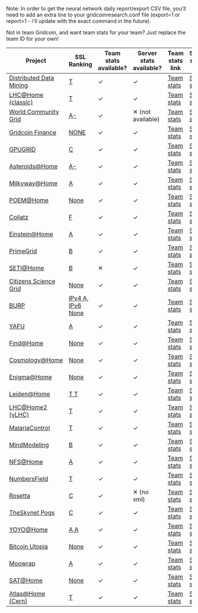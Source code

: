 Note: In order to get the neural network daily report/export CSV file, you'll need to add an extra line to your gridcoinresearch.conf file (export=1 or report=1 - i'll update with the exact command in the future).

Not in team Gridcoin, and want team stats for your team? Just replace the team ID for your own!

| Project | SSL Ranking | Team stats available? | Server stats available? | Team stats link | Server status link |
| --- | --- | --- | --- | --- | --- |
| [Distributed Data Mining](http://www.distributeddatamining.org/)  | [T](https://www.ssllabs.com/ssltest/analyze.html?d=www.distributeddatamining.org) | ✓  | ✓ | [Team stats](http://www.distributeddatamining.org/DistributedDataMining/team_email_list.php?teamid=2176&xml=1) | [Server stats](http://www.distributeddatamining.org/DistributedDataMining/server_status.php?xml=1) |
| [LHC@Home (classic)](http://lhcathomeclassic.cern.ch/)  | [T](https://www.ssllabs.com/ssltest/analyze.html?d=lhcathomeclassic.cern.ch) | ✓ | ✓ | [Team stats](http://lhcathomeclassic.cern.ch/sixtrack/team_email_list.php?teamid=8128&xml=1) | [Server stats](http://lhcathomeclassic.cern.ch/sixtrack/server_status.php?xml=1) |
| [World Community Grid](http://www.worldcommunitygrid.org/)  | [A-](https://www.ssllabs.com/ssltest/analyze.html?d=www.worldcommunitygrid.org) | ✓  | ✕ (not available) | [Team stats](http://www.worldcommunitygrid.org/boinc/team_email_list.php?teamid=30513&xml=1) | [Server stats](#) |
| [Gridcoin Finance](http://finance.gridcoin.us/)  | [NONE](https://www.ssllabs.com/ssltest/analyze.html?d=finance.gridcoin.us) | ✓ | ✓ | [Team stats](http://finance.gridcoin.us/finance/team_email_list.php?teamid=5&xml=1) | [Server stats](http://finance.gridcoin.us/server_status.php?xml=1) |
| [GPUGRID](http://www.gpugrid.net/)  | [C](https://www.ssllabs.com/ssltest/analyze.html?d=www.gpugrid.net) | ✓  | ✓ | [Team stats](http://www.gpugrid.net/team_email_list.php?teamid=3493&xml=1) | [Server stats](https://www.gpugrid.net/server_status.php?xml=1) |
| [Asteroids@Home](http://asteroidsathome.net/)  | [A-](https://www.ssllabs.com/ssltest/analyze.html?d=asteroidsathome.net) | ✓  | ✓ | [Team stats](http://asteroidsathome.net/boinc/team_email_list.php?teamid=2218&xml=1) | [Server stats](http://asteroidsathome.net/boinc/server_status.php?xml=1) |
| [Milkyway@Home](http://milkyway.cs.rpi.edu/)  | [A](https://www.ssllabs.com/ssltest/analyze.html?d=milkyway.cs.rpi.edu) | ✓  | ✓ | [Team stats](http://milkyway.cs.rpi.edu/milkyway/team_email_list.php?teamid=6566&xml=1) | [Server stats](http://milkyway.cs.rpi.edu/milkyway/server_status.php?xml=1) |
| [POEM@Home](http://boinc.fzk.de/)  | [None](https://www.ssllabs.com/ssltest/analyze.html?viaform=on&d=https%3A%2F%2Fboinc.fzk.de) | ✓ | ✓ | [Team stats](http://boinc.fzk.de/poem/team_email_list.php?teamid=3147&xml=1) | [Server stats](http://boinc.fzk.de/poem/server_status.php?xml=1) |
| [Collatz](http://boinc.thesonntags.com/)  | [F](https://www.ssllabs.com/ssltest/analyze.html?d=boinc.thesonntags.com) | ✓ | ✓ | [Team stats](http://boinc.thesonntags.com/collatz/team_email_list.php?teamid=3029&xml=1) | [Server stats](http://boinc.thesonntags.com/collatz/server_status.php?xml=1) |
| [Einstein@Home](https://einstein.phys.uwm.edu/)  | [A](https://www.ssllabs.com/ssltest/analyze.html?d=einstein.phys.uwm.edu) | ✓ | ✓ | [Team stats](https://einstein.phys.uwm.edu/team_email_list.php?teamid=13630&xml=1) | [Server stats](https://einstein.phys.uwm.edu/server_status.php?xml=1) |
| [PrimeGrid](http://www.primegrid.com/)  | [B](https://www.ssllabs.com/ssltest/analyze.html?d=www.primegrid.com) | ✓ | ✓ | [Team stats](http://www.primegrid.com/team_email_list.php?teamid=4469&xml=1) | [Server stats](http://www.primegrid.com/server_status.php?xml=1) |
| [SETI@Home](http://setiathome.berkeley.edu/)  | [B](https://www.ssllabs.com/ssltest/analyze.html?d=setiathome.berkeley.edu) | ✕ | ✓ | [Team stats](http://setiathome.berkeley.edu/team_email_list.php?teamid=145340&xml=1) | [Server stats](http://setiathome.berkeley.edu/sah_status.xml) |
| [Citizens Science Grid](http://csgrid.org/)  | [None](https://www.ssllabs.com/ssltest/analyze.html?d=csgrid.org) | ✓ | ✓ | [Team stats](http://csgrid.org/csg/team_email_list.php?teamid=154&xml=1) | [Server stats](http://volunteer.cs.und.edu/csg/server_status.php?xml=1) |
| [BURP](http://burp.renderfarming.net/)  | [IPv4 A, IPv6 None](https://www.ssllabs.com/ssltest/analyze.html?d=burp.renderfarming.net) | ✓ | ✓ | [Team stats](http://burp.renderfarming.net/team_email_list.php?teamid=1285&xml=1) | [Server stats](http://burp.renderfarming.net/server_status.php?xml=1) |
| [YAFU](http://yafu.myfirewall.org/)  | [A](https://www.ssllabs.com/ssltest/analyze.html?d=yafu.myfirewall.org) | ✓ | ✓ | [Team stats](http://yafu.myfirewall.org/yafu/team_email_list.php?teamid=260&xml=1) | [Server stats](http://yafu.myfirewall.org/yafu/server_status.php?xml=1) |
| [Find@Home](http://findah.ucd.ie/)  | [None](https://www.ssllabs.com/ssltest/analyze.html?d=findah.ucd.ie) | ✓ | ✓ | [Team stats](http://findah.ucd.ie/team_email_list.php?teamid=2198&xml=1) | [Server stats](http://findah.ucd.ie/server_status.php?xml=1) |
| [Cosmology@Home](http://www.cosmologyathome.org/)  | [None](https://www.ssllabs.com/ssltest/analyze.html?d=www.cosmologyathome.org) | ✓ | ✓ | [Team stats](http://www.cosmologyathome.org/team_email_list.php?teamid=3637&xml=1) | [Server stats](http://www.cosmologyathome.org/server_status.php?xml=1) |
| [Enigma@Home](http://www.enigmaathome.net/)  | [None](https://www.ssllabs.com/ssltest/analyze.html?d=www.enigmaathome.net) | ✓ | ✓ | [Team stats](http://www.enigmaathome.net/team_email_list.php?teamid=2937&xml=1) | [Server stats](http://www.enigmaathome.net/server_status.php?xml=1) |
| [Leiden@Home](http://boinc.gorlaeus.net/)  | [T T](https://www.ssllabs.com/ssltest/analyze.html?d=boinc.gorlaeus.net) | ✓ | ✓ | [Team stats](http://boinc.gorlaeus.net/team_email_list.php?teamid=1629&xml=1) | [Server stats](http://boinc.gorlaeus.net/server_status.php?xml=1) |
| [LHC@Home2 (vLHC)](http://lhcathome2.cern.ch/vLHCathome/)  | [T](https://www.ssllabs.com/ssltest/analyze.html?d=lhcathome2.cern.ch) | ✓ | ✓ | [Team stats](http://lhcathome2.cern.ch/vLHCathome/team_email_list.php?teamid=2429&xml=1) | [Server stats](http://lhcathome2.cern.ch/vLHCathome/server_status.php?xml=1) |
| [MalariaControl](http://www.malariacontrol.net/)  | [T](https://www.ssllabs.com/ssltest/analyze.html?d=www.malariacontrol.net) | ✓ | ✓ | [Team stats](http://www.malariacontrol.net/team_email_list.php?teamid=4059&xml=1) | [Server stats](http://www.malariacontrol.net/server_status.php?xml=1) |
| [MindModeling](http://mindmodeling.org/)  | [B](https://www.ssllabs.com/ssltest/analyze.html?d=mindmodeling.org) | ✓ | ✓ | [Team stats](http://mindmodeling.org/team_email_list.php?teamid=2415&xm) | [Server stats](http://mindmodeling.org/server_status.php?xml=1) |
| [NFS@Home](https://escatter11.fullerton.edu/)  | [A](https://www.ssllabs.com/ssltest/analyze.html?d=escatter11.fullerton.edu) | ✓ | ✓ | [Team stats](https://escatter11.fullerton.edu/nfs/team_email_list.php?teamid=2353&xml=1) | [Server stats](http://escatter11.fullerton.edu/nfs/server_status.php?xml=1) |
| [NumbersField](http://numberfields.asu.edu/NumberFields/)  | [T](https://www.ssllabs.com/ssltest/analyze.html?d=numberfields.asu.edu) | ✓ | ✓ | [Team stats](http://numberfields.asu.edu/NumberFields/team_email_list.php?teamid=2069&xml=1) | [Server stats](http://numberfields.asu.edu/NumberFields/server_status.xml) |
| [Rosetta](http://boinc.bakerlab.org/)  | [C](https://www.ssllabs.com/ssltest/analyze.html?d=boinc.bakerlab.org) | ✓ | ✕ (no xml) | [Team stats](http://boinc.bakerlab.org/rosetta/team_email_list.php?teamid=12575&xml=1) | [Server stats](http://boinc.bakerlab.org/rah_status.php) |
| [TheSkynet Pogs](http://pogs.theskynet.org/)  | [C](https://www.ssllabs.com/ssltest/analyze.html?d=pogs.theskynet.org) | ✓ | ✓ | [Team stats](http://pogs.theskynet.org/pogs/team_email_list.php?teamid=2020&xml=1) | [Server stats](http://pogs.theskynet.org/pogs/server_status.php?xml=1) |
| [YOYO@Home](http://www.rechenkraft.net/yoyo/)  | [A A](https://www.ssllabs.com/ssltest/analyze.html?d=www.rechenkraft.net) | ✓ | ✓ | [Team stats](http://www.rechenkraft.net/yoyo/team_email_list.php?teamid=1475&xml=1) | [Server stats](http://www.rechenkraft.net/yoyo/server_status.php?xml=1) |
| [Bitcoin Utopia](http://www.bitcoinutopia.net/)  | [None](https://www.ssllabs.com/ssltest/analyze.html?d=www.bitcoinutopia.net) | ✓ | ✓ | [Team stats](http://www.bitcoinutopia.net/bitcoinutopia/team_email_list.php?teamid=1888&xml=1) | [Server stats](http://www.bitcoinutopia.net/bitcoinutopia/server_status.php?xml=1) |
| [Moowrap](http://moowrap.net/) | [A](https://www.ssllabs.com/ssltest/analyze.html?d=moowrap.net) | ✓ | ✓ | [Team stats](http://moowrap.net/team_email_list.php?teamid=2190&xml=1) | [Server stats](http://moowrap.net/server_status.php?xml=1) |
| [SAT@Home](http://sat.isa.ru/) | [None](https://www.ssllabs.com/ssltest/analyze.html?d=sat.isa.ru) | ✓ | ✓ | [Team stats](http://sat.isa.ru/pdsat/team_email_list.php?teamid=2059&xml=1) | [Server stats](http://sat.isa.ru/pdsat/server_status.php?xml=1) |
| [Atlas@Home (Cern)](http://atlasathome.cern.ch/) | [T](https://www.ssllabs.com/ssltest/analyze.html?d=atlasathome.cern.ch) | ✓ | ✓ | [Team stats](http://atlasathome.cern.ch/team_email_list.php?teamid=1869&xml=1) | [Server stats](http://atlasathome.cern.ch/server_status.php?xml=1) |
